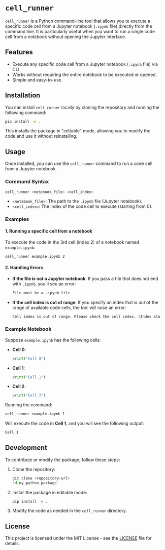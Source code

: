 
# `cell_runner`

`cell_runner` is a Python command-line tool that allows you to execute a specific code cell from a Jupyter notebook (`.ipynb` file) directly from the command line. It is particularly useful when you want to run a single code cell from a notebook without opening the Jupyter interface.

## Features

- Execute any specific code cell from a Jupyter notebook (`.ipynb` file) via CLI.
- Works without requiring the entire notebook to be executed or opened.
- Simple and easy-to-use.

## Installation

You can install `cell_runner` locally by cloning the repository and running the following command:

```bash
pip install -e .
```

This installs the package in "editable" mode, allowing you to modify the code and use it without reinstalling.

## Usage

Once installed, you can use the `cell_runner` command to run a code cell from a Jupyter notebook.

### Command Syntax

```bash
cell_runner <notebook_file> <cell_index>
```

- `<notebook_file>`: The path to the `.ipynb` file (Jupyter notebook).
- `<cell_index>`: The index of the code cell to execute (starting from 0).

### Examples

#### 1. Running a specific cell from a notebook

To execute the code in the 3rd cell (index 2) of a notebook named `example.ipynb`:

```bash
cell_runner example.ipynb 2
```

#### 2. Handling Errors

- **If the file is not a Jupyter notebook**: 
  If you pass a file that does not end with `.ipynb`, you'll see an error:
  ```bash
  File must be a .ipynb file
  ```

- **If the cell index is out of range**:
  If you specify an index that is out of the range of available code cells, the tool will raise an error:
  ```bash
  Cell index is out of range. Please check the cell index. (Index starts from 0)
  ```

### Example Notebook

Suppose `example.ipynb` has the following cells:

- **Cell 0**:
  ```python
  print("Cell 0")
  ```

- **Cell 1**:
  ```python
  print("Cell 1")
  ```

- **Cell 2**:
  ```python
  print("Cell 2")
  ```

Running the command:

```bash
cell_runner example.ipynb 1
```

Will execute the code in **Cell 1**, and you will see the following output:

```bash
Cell 1
```

## Development

To contribute or modify the package, follow these steps:

1. Clone the repository:
   ```bash
   git clone <repository-url>
   cd my_python_package
   ```

2. Install the package in editable mode:
   ```bash
   pip install -e .
   ```

3. Modify the code as needed in the `cell_runner` directory.

## License

This project is licensed under the MIT License - see the [LICENSE](LICENSE) file for details.
